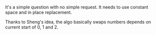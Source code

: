 It's a simple question with no simple request. It needs to use constant space and in place replacement.

Thanks to Sheng's idea, the algo basically swaps numbers depends on current start of 0, 1 and 2.
